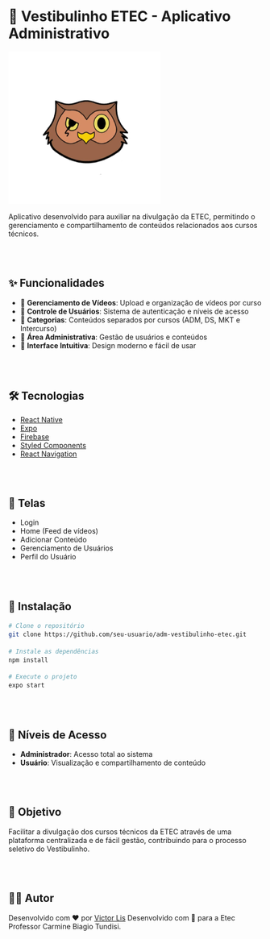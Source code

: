 # 📱 Vestibulinho ETEC - Aplicativo Administrativo

![ETEC Logo](./assets/icon.png)

Aplicativo desenvolvido para auxiliar na divulgação da ETEC, permitindo o gerenciamento e compartilhamento de conteúdos relacionados aos cursos técnicos.

<br>
<br>

## ✨ Funcionalidades

- 🎥 **Gerenciamento de Vídeos**: Upload e organização de vídeos por curso
- 👥 **Controle de Usuários**: Sistema de autenticação e níveis de acesso
- 🎯 **Categorias**: Conteúdos separados por cursos (ADM, DS, MKT e Intercurso)
- 🔐 **Área Administrativa**: Gestão de usuários e conteúdos
- 🎨 **Interface Intuitiva**: Design moderno e fácil de usar

<br>
<br>

## 🛠️ Tecnologias

- [React Native](https://reactnative.dev/)
- [Expo](https://expo.dev/)
- [Firebase](https://firebase.google.com/)
- [Styled Components](https://styled-components.com/)
- [React Navigation](https://reactnavigation.org/)

<br>
<br>

## 📱 Telas

- Login
- Home (Feed de vídeos)
- Adicionar Conteúdo
- Gerenciamento de Usuários
- Perfil do Usuário

<br>
<br>

## 🚀 Instalação

```bash
# Clone o repositório
git clone https://github.com/seu-usuario/adm-vestibulinho-etec.git

# Instale as dependências
npm install

# Execute o projeto
expo start
```

<br>
<br>

## 👥 Níveis de Acesso

- **Administrador**: Acesso total ao sistema
- **Usuário**: Visualização e compartilhamento de conteúdo

<br>
<br>

## 🎯 Objetivo

Facilitar a divulgação dos cursos técnicos da ETEC através de uma plataforma centralizada e de fácil gestão, contribuindo para o processo seletivo do Vestibulinho.

<br>
<br>


## 👨‍💻 Autor

Desenvolvido com ❤️ por [Victor Lis](https://www.linkedin.com/in/victor-lis-bronzo)
Desenvolvido com 💛 para a Etec Professor Carmine Biagio Tundisi.
